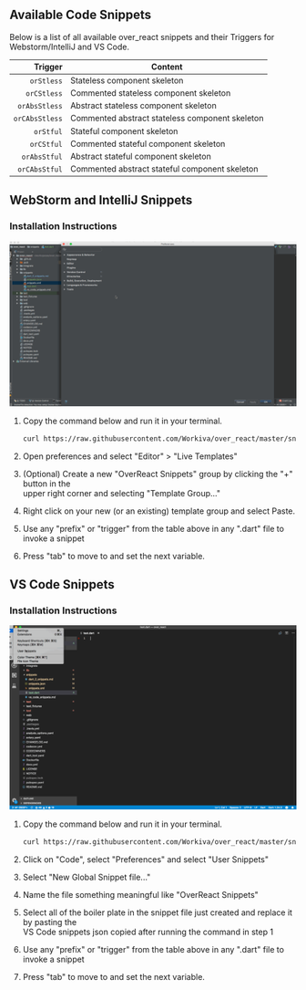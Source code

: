 ## Available Code Snippets

Below is a list of all available over_react snippets and their Triggers for Webstorm/IntelliJ and VS Code. 

| Trigger | Content |
| -------: | ------- |
| `orStless`   | Stateless component skeleton |
| `orCStless`   | Commented stateless component skeleton |
| `orAbsStless`  |  Abstract stateless component skeleton |
| `orCAbsStless`  | Commented abstract stateless component skeleton |
| `orStful`   | Stateful component skeleton |
| `orCStful`   | Commented stateful component skeleton |
| `orAbsStful`  | Abstract stateful component skeleton |
| `orCAbsStful`  | Commented abstract stateful component skeleton |

## WebStorm and IntelliJ Snippets

### Installation Instructions

<img src="webstorm_intelliJ.gif" alt="How to install and use snippets in WebStorm and IntelliJ"/><br>

1. Copy the command below and run it in your terminal.

   ```bash
   curl https://raw.githubusercontent.com/Workiva/over_react/master/snippets/snippets.xml | pbcopy
   ```
   
2. Open preferences and select "Editor" > "Live Templates"
3. (Optional) Create a new "OverReact Snippets" group by clicking the "+" button in the<br> 
   upper right corner and selecting "Template Group..."
4. Right click on your new (or an existing) template group and select Paste.
5. Use any "prefix" or "trigger" from the table above in any ".dart" file to invoke a snippet
6. Press "tab" to move to and set the next variable.

## VS Code Snippets

### Installation Instructions

<img src="vs_code.gif" alt="How to install and use snippets in VS Code"/><br>

1. Copy the command below and run it in your terminal.

    ```bash
    curl https://raw.githubusercontent.com/Workiva/over_react/master/snippets/snippets.xml | pbcopy
    ```

2. Click on "Code", select "Preferences" and select "User Snippets"
3. Select "New Global Snippet file..."
4. Name the file something meaningful like "OverReact Snippets"
5. Select all of the boiler plate in the snippet file just created and replace it by pasting the<br>
   VS Code snippets json copied after running the command in step 1
6. Use any "prefix" or "trigger" from the table above in any ".dart" file to invoke a snippet
7. Press "tab" to move to and set the next variable.
